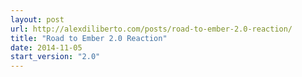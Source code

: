 ```yaml
---
layout: post
url: http://alexdiliberto.com/posts/road-to-ember-2.0-reaction/
title: "Road to Ember 2.0 Reaction"
date: 2014-11-05
start_version: "2.0"
---
```

